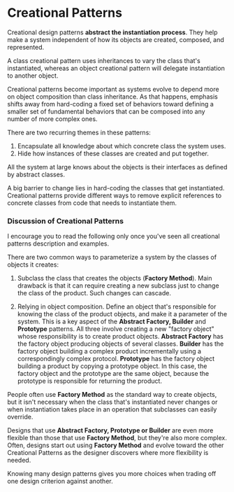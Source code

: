 # Creational Patterns

Creational design patterns __abstract the instantiation process__. They help make a system independent
of how its objects are created, composed, and represented.

A class creational pattern uses inheritances to vary the class that's instantiated,
whereas an object creational pattern will delegate instantiation to another object.

Creational patterns become important as systems evolve to depend more on object
composition than class inheritance. As that happens, emphasis shifts away from hard-coding
a fixed set of behaviors toward defining a smaller set of fundamental behaviors that can be
composed into any number of more complex ones.

There are two recurring themes in these patterns:

1. Encapsulate all knowledge about which concrete class the system uses.
2. Hide how instances of these classes are created and put together.

All the system at large knows about the objects is their interfaces as defined by abstract classes.

A big barrier to change lies in hard-coding the classes that get instantiated. Creational patterns
provide different ways to remove explicit references to concrete classes from code that needs to
instantiate them.

### Discussion of Creational Patterns

I encourage you to read the following only once you've seen all creational patterns description and examples.

There are two common ways to parameterize a system by the classes of objects it creates:

1. Subclass the class that creates the objects (__Factory Method__). Main drawback is that it
can require creating a new subclass just to change the class of the product. Such changes can cascade.

2. Relying in object composition. Define an object that's responsible for knowing the class of the
product objects, and make it a parameter of the system. This is a key aspect of the __Abstract Factory,
Builder__ and __Prototype__ patterns. All three involve creating a new "factory object" whose responsibility
is to create product objects. __Abstract Factory__ has the factory object producing objects of several classes.
__Builder__ has the factory object building a complex product incrementally using a correspondingly complex
protocol. __Prototype__ has the factory object building a product by copying a prototype object. In this case,
the factory object and the prototype are the same object, because the prototype is responsible for 
returning the product.

People often use __Factory Method__ as the standard way to create objects, but it isn't necessary when
the class that's instantiated never changes or when instantiation takes place in an operation that
subclasses can easily override.

Designs that use __Abstract Factory, Prototype or Builder__ are even more flexible than those that use
__Factory Method__, but they're also more complex. Often, designs start out using __Factory Method__ and
evolve toward the other Creational Patterns as the designer discovers where more flexibility is needed.

Knowing many design patterns gives you more choices when trading off one design criterion against another.